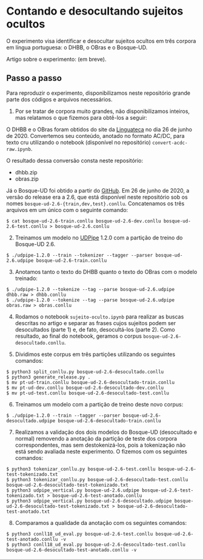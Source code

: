 # Contando e desocultando sujeitos ocultos

O experimento visa identificar e desocultar sujeitos ocultos em três corpora em língua portuguesa: o DHBB, o OBras e o Bosque-UD.

Artigo sobre o experimento: (em breve).

## Passo a passo

Para reproduzir o experimento, disponibilizamos neste repositório grande parte dos códigos e arquivos necessários.

1) Por se tratar de corpora muito grandes, não disponibilizamos inteiros, mas relatamos o que fizemos para obtê-los a seguir:

O DHBB e o OBras foram obtidos do site da [Linguateca](http://linguateca.pt) no dia 26 de junho de 2020. Convertemos seu conteúdo, anotado no formato AC/DC, para texto cru utilizando o notebook (disponível no repositório) `convert-acdc-raw.ipynb`.

O resultado dessa conversão consta neste repositório:

- dhbb.zip
- obras.zip

Já o Bosque-UD foi obtido a partir do [GitHub](https://github.com/UniversalDependencies/UD_Portuguese-Bosque). Em 26 de junho de 2020, a versão do release era a 2.6, que está disponível neste repositório sob os nomes `bosque-ud-2.6-{train,dev,test}.conllu`. Concatenamos os três arquivos em um único com o seguinte comando:

```
$ cat bosque-ud-2.6-train.conllu bosque-ud-2.6-dev.conllu bosque-ud-2.6-test.conllu > bosque-ud-2.6.conllu
```

2) Treinamos um modelo no [UDPipe](http://ufal.mff.cuni.cz/udpipe) 1.2.0 com a partição de treino do Bosque-UD 2.6.

```
$ ./udpipe-1.2.0 --train --tokenizer --tagger --parser bosque-ud-2.6.udpipe bosque-ud-2.6-train.conllu
```

3) Anotamos tanto o texto do DHBB quanto o texto do OBras com o modelo treinado:

```
$ ./udpipe-1.2.0 --tokenize --tag --parse bosque-ud-2.6.udpipe dhbb.raw > dhbb.conllu
$ ./udpipe-1.2.0 --tokenize --tag --parse bosque-ud-2.6.udpipe obras.raw > obras.conllu
```

4) Rodamos o notebook `sujeito-oculto.ipynb` para realizar as buscas descritas no artigo e separar as frases cujos sujeitos podem ser desocultados (parte 1) e, de fato, desocultá-los (parte 2). Como resultado, ao final do notebook, geramos o corpus `bosque-ud-2.6-desocultado.conllu`.

5) Dividimos este corpus em três partições utilizando os seguintes comandos:

```
$ python3 split_conllu.py bosque-ud-2.6-desocultado.conllu
$ python3 generate_release.py .
$ mv pt-ud-train.conllu bosque-ud-2.6-desocultado-train.conllu
$ mv pt-ud-dev.conllu bosque-ud-2.6-desocultado-dev.conllu
$ mv pt-ud-test.conllu bosque-ud-2.6-desocultado-test.conllu
```

6) Treinamos um modelo com a partição de treino deste novo corpus:

```
$ ./udpipe-1.2.0 --train --tagger --parser bosque-ud-2.6-desocultado.udpipe bosque-ud-2.6-desocultado-train.conllu
```

7) Realizamos a validação dos dois modelos do Bosque-UD (desocultado e normal) removendo a anotação da partição de teste dos corpora correspondentes, mas sem destokenizá-los, pois a tokenização não está sendo avaliada neste experimento. O fizemos com os seguintes comandos:

```
$ python3 tokenizar_conllu.py bosque-ud-2.6-test.conllu bosque-ud-2.6-test-tokenizado.txt
$ python3 tokenizar_conllu.py bosque-ud-2.6-desocultado-test.conllu bosque-ud-2.6-desocultado-test-tokenizado.txt
$ python3 udpipe_vertical.py bosque-ud-2.6.udpipe bosque-ud-2.6-test-tokenizado.txt > bosque-ud-2.6-test-anotado.conllu
$ python3 udpipe_vertical.py bosque-ud-2.6-desocultado.udpipe bosque-ud-2.6-desocultado-test-tokenizado.txt > bosque-ud-2.6-desocultado-test-anotado.txt
```

8) Comparamos a qualidade da anotação com os seguintes comandos:

```
$ python3 conll18_ud_eval.py bosque-ud-2.6-test.conllu bosque-ud-2.6-test-anotado.conllu -v
$ python3 conll18_ud_eval.py bosque-ud-2.6-desocultado-test.conllu bosque-ud-2.6-desocultado-test-anotado.conllu -v
```
